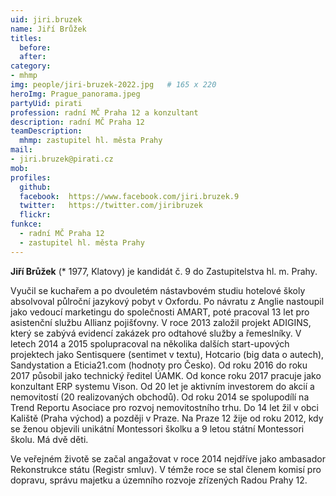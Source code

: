 ```yaml
---
uid: jiri.bruzek
name: Jiří Brůžek
titles:
  before: 
  after:
category: 
- mhmp
img: people/jiri-bruzek-2022.jpg   # 165 x 220
heroImg: Prague_panorama.jpeg
partyUid: pirati
profession: radní MČ Praha 12 a konzultant
description: radní MČ Praha 12
teamDescription:
  mhmp: zastupitel hl. města Prahy
mail:
- jiri.bruzek@pirati.cz
mob:			 
profiles:
  github:       
  facebook:  https://www.facebook.com/jiri.bruzek.9   
  twitter:   https://twitter.com/jiribruzek 		  
  flickr:		  
funkce:
  - radní MČ Praha 12
  - zastupitel hl. města Prahy
---
```


**Jiří Brůžek** (* 1977, Klatovy) je kandidát č. 9 do Zastupitelstva hl. m. Prahy.

Vyučil se kuchařem a po dvouletém nástavbovém studiu hotelové školy absolvoval půlroční jazykový pobyt v Oxfordu. Po návratu z Anglie nastoupil jako vedoucí marketingu do společnosti AMART, poté pracoval 13 let pro asistenční službu Allianz pojišťovny. V roce 2013 založil projekt ADIGINS, který se zabývá evidencí zakázek pro odtahové služby a řemeslníky. V letech 2014 a 2015 spolupracoval na několika dalších start-upových projektech jako Sentisquere (sentimet v textu), Hotcario (big data o autech), Sandystation a Eticia21.com (hodnoty pro Česko). Od roku 2016 do roku 2017 působil jako technický ředitel ÚAMK. Od konce roku 2017 pracuje jako konzultant ERP systemu Vison. Od 20 let je aktivním investorem do akcií a nemovitostí (20 realizovaných obchodů). Od roku 2014 se spolupodílí na Trend Reportu Asociace pro rozvoj nemovitostního trhu. Do 14 let žil v obci Kaliště (Praha východ) a později v Praze. Na Praze 12 žije od roku 2012, kdy se ženou objevili unikátní Montessori školku a 9 letou státní Montessori školu. Má dvě děti.

Ve veřejném životě se začal angažovat v roce 2014 nejdříve jako ambasador Rekonstrukce státu (Registr smluv). V témže roce se stal členem komisí pro dopravu, správu majetku a územního rozvoje zřízených Radou Prahy 12.
